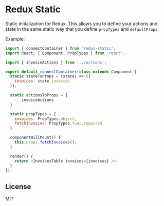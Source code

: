 # Redux Static

Static initialization for Redux. This allows you to define your actions and state in the same static way that you define `propTypes` and `defaultProps`.

Example:

```js
import { connectContainer } from 'redux-static';
import React, { Component, PropTypes } from 'react';

import { invoiceActions } from '../actions';

export default connectContainer(class extends Component {
  static stateToProps = (state) => ({
    invoices: state.invoices
  });

  static actionsToProps = {
    ...invoiceActions
  }

  static propTypes = {
    invoices: PropTypes.object,
    fetchInvoices: PropTypes.func.required
  }

  componentWillMount() {
    this.props.fetchInvoices();
  }

  render() {
    return <InvoicesTable invoices={invoices} />;
  }
});
```

## License

MIT
